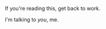 If you're reading this, get back to work.

I'm talking to _you_, me.

<!---
nick-catalist/nick-catalist is a ✨ special ✨ repository because its `README.md` (this file) appears on your GitHub profile.
You can click the Preview link to take a look at your changes.
--->
